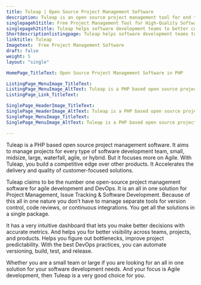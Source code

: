 ```yaml
---
title: Tuleap | Open Source Project Management Software
description: Tuleap is an open source project management tool for end to end traceability of application and system developments. Good tool for all types of teams.
singlepageh1title: Free Project Management Tool for High-Quality Software Development
singlepageh2title: Tuleap helps software development teams to better collaborate by adopting Agile and DevOps practices.
Shortdescriptionlistingpage: Tuleap helps software development teams to better collaborate by adopting Agile and DevOps practices.
linktitle: Tuleap
Imagetext:  Free Project Management Software 
draft: false
weight: 5
layout: "single"

HomePage_TitleText: Open Source Project Management Software in PHP

ListingPage_MenuImage_TitleText: 
ListingPage_MenuImage_AltText: Tuleap is a PHP based open source project management software
ListingPage_Link_TitleText: 

SinglePage_HeaderImage_TitleText: 
SinglePage_HeaderImage_AltText: Tuleap is a PHP based open source project management software
SinglePage_MenuImage_TitleText: 
SinglePage_MenuImage_AltText: Tuleap is a PHP based open source project management software

---
```


Tuleap is a PHP based open source project management software. It aims to manage projects for every type of software development team, small, midsize, large, waterfall, agile, or hybrid. But it focuses more on Agile. With Tuleap, you build a competitive edge over other products. It Accelerates the delivery and quality of customer-focused solutions.

Tuleap claims to be the number one open-source project management software for agile development and DevOps. It is an all in one solution for Project Management, Issue Tracking &amp; Software Development. Because of this all in one nature you don’t have to manage separate tools for version control, code reviews, or continuous integrations. You get all the solutions in a single package.

It has a very intuitive dashboard that lets you make better decisions with accurate metrics. And helps you for better visibility across teams, projects, and products. Helps you figure out bottlenecks, improve project predictability. With the best DevOps practices, you can automate versioning, build, test, and release.

Whether you are a small team or large if you are looking for an all in one solution for your software development needs. And your focus is Agile development, then Tuleap is a very good choice for you.